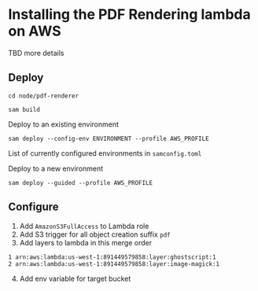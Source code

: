 # Installing the PDF Rendering lambda on AWS

TBD more details

## Deploy

```
cd node/pdf-renderer
```

```
sam build
```

Deploy to an existing environment
```
sam deploy --config-env ENVIRONMENT --profile AWS_PROFILE
```

List of currently configured environments in `samconfig.toml`

Deploy to a new environment
```
sam deploy --guided --profile AWS_PROFILE
```

## Configure

1. Add `AmazonS3FullAccess` to Lambda role
2. Add S3 trigger for all object creation suffix `pdf`
3. Add layers to lambda in this merge order
```
1 arn:aws:lambda:us-west-1:891449579858:layer:ghostscript:1
2 arn:aws:lambda:us-west-1:891449579858:layer:image-magick:1
```
4. Add env variable for target bucket

